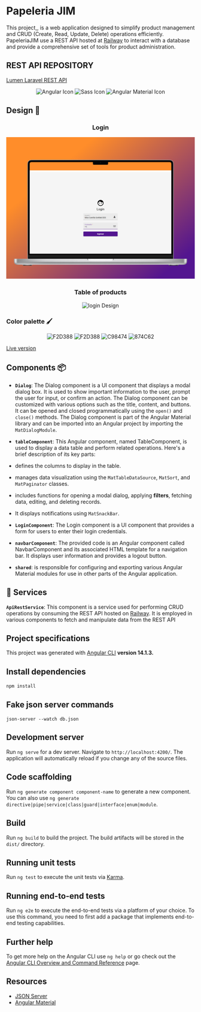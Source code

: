 # Papeleria JIM
This  project,, is a web application designed to simplify product management and CRUD (Create, Read, Update, Delete) operations efficiently. PapeleriaJIM use a REST API hosted at [Railway](https://jim-rest-production.up.railway.app/) to interact with a database and provide a comprehensive set of tools for product administration.

## REST API REPOSITORY
[Lumen Laravel REST API](https://github.com/JoseCorreaMorales/jim-rest)

<p align="center">
<img src="https://img.shields.io/badge/-Angular-DD0031?style=for-the-badge&logo=angular&logoColor=white" alt="Angular Icon" />
<img src="https://img.shields.io/badge/-Sass-CC6699?style=for-the-badge&logo=sass&logoColor=white" alt="Sass Icon" />
<img src="https://img.shields.io/badge/-Angular%20Material-757575?style=for-the-badge&logo=angular&logoColor=white" alt="Angular Material Icon" />
</p>


## Design 🎨

<h3 style="text-align:center;">Login</h3>
<p align="center">
<img src="./src/assets/login.png" alt=" login Design" />

</p>

<h3 style="text-align:center;">Table of products</h3>
<p align="center">
<img src="./src/assets/reactive forms.png" alt=" login Design" />

</p>


### Color palette 🖌️
<p align="center">
<img src="https://img.shields.io/badge/-541690-541690?style=for-the-badge&logo=angular&logoColor=white" alt="F2D388" />
<img src="https://img.shields.io/badge/-FF4949-FF4949?style=for-the-badge&logo=angular&logoColor=white" alt="F2D388" />
<img src="https://img.shields.io/badge/-FF8D29-FF8D29?style=for-the-badge&logo=angular&logoColor=white" alt="C98474" />
<img src="https://img.shields.io/badge/-FFCD38-FFCD38?style=for-the-badge&logo=angular&logoColor=white" alt="874C62" />

[Live version](https://colorhunt.co/palette/541690ff4949ff8d29ffcd38)
</p>

## Components 📦

* **`Dialog`**: The Dialog component is a UI component that displays a modal dialog box. It is used to show important information to the user, prompt the user for input, or confirm an action. The Dialog component can be customized with various options such as the title, content, and buttons. It can be opened and closed programmatically using the `open()` and `close()` methods. The Dialog component is part of the Angular Material library and can be imported into an Angular project by importing the `MatDialogModule`.

* **`tableComponent`**: This Angular component, named TableComponent, is used to display a data table and perform related operations. Here's a brief description of its key parts:

* defines the columns to display in the table.
* manages data visualization using the `MatTableDataSource`, `MatSort`, and `MatPaginator` classes.
* includes functions for opening a modal dialog, applying **filters**, fetching data, editing, and deleting records.
* It displays notifications using `MatSnackBar`.

* **`LoginComponent`**: The Login component is a UI component that provides a form for users to enter their login credentials.

* **`navbarComponent`**: The provided code is an Angular component called NavbarComponent and its associated HTML template for a navigation bar. It displays user information and provides a logout button.

* **`shared`**: is responsible for configuring and exporting various Angular Material modules for use in other parts of the Angular application.



## 📝 Services
**`ApiRestService`**: This component is a service used for performing CRUD operations by consuming the REST API hosted on [Railway](https://railway.app/). It is employed in various components to fetch and manipulate data from the REST API
## Project specifications
This project was generated with [Angular CLI](https://github.com/angular/angular-cli) **version 14.1.3.**

## Install dependencies
```
npm install
```

## Fake json server commands 
        
```
json-server --watch db.json
``` 

## Development server

Run `ng serve` for a dev server. Navigate to `http://localhost:4200/`. The application will automatically reload if you change any of the source files.

## Code scaffolding

Run `ng generate component component-name` to generate a new component. You can also use `ng generate directive|pipe|service|class|guard|interface|enum|module`.

## Build

Run `ng build` to build the project. The build artifacts will be stored in the `dist/` directory.

## Running unit tests

Run `ng test` to execute the unit tests via [Karma](https://karma-runner.github.io).

## Running end-to-end tests

Run `ng e2e` to execute the end-to-end tests via a platform of your choice. To use this command, you need to first add a package that implements end-to-end testing capabilities.

## Further help

To get more help on the Angular CLI use `ng help` or go check out the [Angular CLI Overview and Command Reference](https://angular.io/cli) page.

## Resources
* [JSON Server ](https://www.npmjs.com/package/json-server)
* [Angular Material](https://material.angular.io/)
